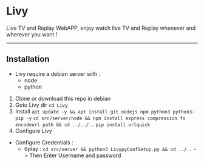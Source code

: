 # Livy

Live TV and Replay WebAPP, enjoy watch live TV and Replay whenever and wherever you want !  

---

## Installation

- Livy require a debian server with : 
  - node
  - python


1. Clone or download this repo in debian
2. Goto Livy dir `cd Livy`
3. Install 
  `apt update -y && apt install git nodejs npm python3 python3-pip -y`
  `cd src/server/node && npm install express compression fs encodeurl path && cd ../../..`
  `pip install urlquick`
4. Configure Livy
  - Configure Credentials :
    - 6play : `cd src/server && python3 LivypyConfSetup.py && cd ../..` -> Then Enter Username and password